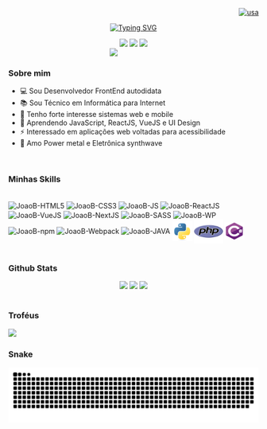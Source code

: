 <p align="right"><a href="https://github.com/JoaoBatistaJr/JoaoBatistaJr/blob/master/README-en.md"><img width="25" height="25" src="https://img.icons8.com/color/25/usa.png" alt="usa"/></p>
<p align="center" >
 <a href="https://git.io/typing-svg"><img src="https://readme-typing-svg.demolab.com?font=Fira+sans&size=26&duration=3000&pause=1000&color=61DAFB&center=true&vCenter=true&width=460&lines=Ol%C3%A1!+%F0%9F%91%8B%F0%9F%8F%BB+Boas+Vindas!;Sempre+aprendendo+coisas+novas.;Desenvolvedor+FrontEnd.;JavaScript+%7C+React.js+%7C+Vue.js+%7C+Next.js;HTML5+%7C+CSS3+%7C+SASS+%7C+Tailwind" alt="Typing SVG" /></a>
</p>

<div align="center">
    <a href="https://www.linkedin.com/in/jbjunior03/" target="_blank"><img src=https://img.shields.io/badge/linkedin-%2300acee.svg?color=405DE6&style=for-the-badge&logo=linkedin&logoColor=white /></a>
    <a href = "mailto:joaob.dev@gmail.com"><img src="https://img.shields.io/badge/-Gmail-%23333?style=for-the-badge&logo=gmail&logoColor=white" target="_blank"></a>
    <a href="https://instagram.com/joaob.dev" target="_blank"><img src=https://img.shields.io/badge/instagram-%ff5851db.svg?color=C13584&style=for-the-badge&logo=instagram&logoColor=white /></a>
</div>

<div>
  <picture> <img align="right" src="https://github.com/7oSkaaa/7oSkaaa/blob/main/Images/Right_Side.gif?raw=true" width = 300px> </picture>
</div>

<br>

<h3> Sobre mim</h3>
<div>
    <ul>
        <li>💻 Sou Desenvolvedor FrontEnd autodidata </li>
        <li>📚 Sou Técnico em Informática para Internet</li>
        <li>📝 Tenho forte interesse sistemas web e mobile </li>
        <li>🌱 Aprendendo JavaScript, ReactJS, VueJS e UI Design</li>
        <li>⚡ Interessado em aplicações web voltadas para acessibilidade</li>
        <li>🎵 Amo Power metal e Eletrônica synthwave
    </ul>
 </div>

<br>
<h3> Minhas Skills </h3>
  <div > <br>
    <img align="center" alt="JoaoB-HTML5" height="40" width="40" src="https://img.icons8.com/color/48/000000/html-5--v1.png"/>
    <img align="center" alt="JoaoB-CSS3" height="40" width="40" src="https://img.icons8.com/color/48/000000/css3.png"/>
    <img align="center" alt="JoaoB-JS" height="40" width="40" src="https://img.icons8.com/color/48/000000/javascript--v1.png"/>
    <img align="center" alt="JoaoB-ReactJS" height="40" width="40" src="https://img.icons8.com/officel/40/000000/react.png">
    <img align="center" alt="JoaoB-VueJS" height="40" width="40" src="https://img.icons8.com/color/40/vue-js.png"/>
    <img align="center" alt="JoaoB-NextJS" height="40" width="40" src="https://img.icons8.com/color/48/000000/nextjs.png"/>
    <img align="center" alt="JoaoB-SASS" height="40" width="40" src="https://img.icons8.com/color/48/000000/sass.png"/>
    <img align="center" alt="JoaoB-WP" height="40" width="40" src="https://img.icons8.com/fluency/48/000000/wordpress.png"/>
    <img align="center" alt="JoaoB-npm" height="40" width="40" src="https://img.icons8.com/color/48/000000/npm.png"/>
    <img align="center" alt="JoaoB-Webpack" height="48" width="48" width="48" height="48" src="https://img.icons8.com/color/48/webpack.png"/>
    <img align="center" alt="JoaoB-JAVA" height="48" width="48" src="https://img.icons8.com/color/48/000000/java-coffee-cup-logo--v1.png"/>
    <img align="center" alt="JoaoB-Python" height="40" width="40" src="https://raw.githubusercontent.com/devicons/devicon/master/icons/python/python-original.svg">
    <img align="center" alt="JoaoB-PHP" height="48" width="58" src="https://raw.githubusercontent.com/devicons/devicon/master/icons/php/php-original.svg">
    <img align="center" alt="JoaoB-Csharp" height="35" width="40" src="https://raw.githubusercontent.com/devicons/devicon/master/icons/csharp/csharp-original.svg"> 
</div>

<br>

<h3>Github Stats</h3>
<div align="center">
<!--     <img src="http://github-profile-summary-cards.vercel.app/api/cards/stats?username=joaobatistajr&theme=react" /> -->
    <img src="https://github-readme-stats.vercel.app/api?username=JoaoBatistaJr&theme=react&show_icons=true&hide_border=true&count_private=true" />
<!--     <img src="https://github-readme-stats.vercel.app/api/top-langs/?username=JoaoBatistaJr&theme=react&show_icons=true&hide_border=true&layout=compact" /> -->
    <img src="http://github-profile-summary-cards.vercel.app/api/cards/repos-per-language?username=joaobatistajr&theme=react" />
    <img src="http://github-profile-summary-cards.vercel.app/api/cards/profile-details?username=joaobatistajr&theme=react" />
</div>


<br>

   <h3> Troféus </h3>
   <div display="inline-block">
       <img src="https://github-profile-trophy.vercel.app/?username=joaobatistajr&theme=onedark&column=-1"/>
   </div>

  
  <h3> Snake </h3>
  <div > 
    <img aling="center" src="https://github.com/joaobatistajr/joaobatistajr/blob/output/github-contribution-grid-snake.svg">
   </div>
